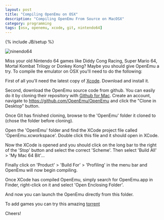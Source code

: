 ```yaml
---
layout: post
title: "Compiling OpenEmu on OSX"
description: "Compiling OpenEmu From Source on MacOSX"
category: programming
tags: [osx, openemu, xcode, git, nintendo64]
---
```

{% include JB/setup %}

![ninendo64](https://dl.dropboxusercontent.com/u/5666518/pic-pref-th.png)

Miss your old Nintendo 64 games like Diddy Cong Racing, Super Mario 64, Mortal Kombat Trilogy or Donkey Kong? Maybe you should give OpenEmu a try. To compile the emulator on OSX you'll need to do the following:

First of all you'll need the latest copy of [Xcode](https://itunes.apple.com/gb/app/xcode/id497799835). Download and install it.

Second, download the OpenEmu source code from github. You can easily do it by cloning their repository with [Github for Mac](http://mac.github.com/). Create an account, navigate to https://github.com/OpenEmu/OpenEmu and click the "Clone in Desktop" button. 

Once Git has finished cloning, browse to the 'OpenEmu' folder it cloned to (chose the folder before cloning).

Open the 'OpenEmu' folder and find the XCode project file called 'OpenEmu.xcworkspace'. Double click this file and it should open in XCode.

Now the XCode is opened and you should click on the long bar to the right of the 'Stop' button and select the correct 'Scheme'. Then select 'Build All' > 'My Mac 64 Bit'...

Finally click on 'Product' > 'Build For' > 'Profiling' in the menu bar and OpenEmu will now begin compiling.

Once XCode has compiled OpenEmu, simply search for OpenEmu.app in Finder, right-click on it and select 'Open Enclosing Folder'.

And now you can launch the OpenEmu directly from this folder.

To add games you can try this amazing [torrent](http://www.mac-torrents.com/torrents.php?mode=details&id=5065d47f92da2d5a03e3820b9a2519c4d4199830)

Cheers! 

